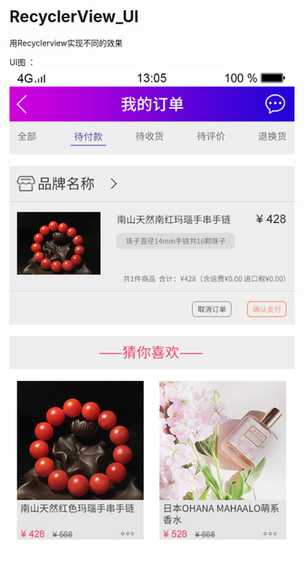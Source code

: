 # RecyclerView_UI
用Recyclerview实现不同的效果

UI图 ：
![image](https://github.com/Yuanarcheannovice/RecyclerView_UI/blob/master/UI/%E6%88%91%E7%9A%84%E8%AE%A2%E5%8D%95-%E5%BE%85%E4%BB%98%E6%AC%BE.jpg)

